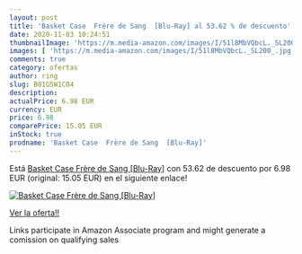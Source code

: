 ```yaml
---
layout: post
title: 'Basket Case  Frère de Sang  [Blu-Ray] al 53.62 % de descuento'
date: 2020-11-03 10:24:51
thumbnailImage: 'https://m.media-amazon.com/images/I/51l8MbVQbcL._SL200_.jpg'
images: [ 'https://m.media-amazon.com/images/I/51l8MbVQbcL._SL200_.jpg' ]
comments: true
category: ofertas
author: ring
slug: B01G5W1CO4
description:
actualPrice: 6.98 EUR
currency: EUR
price: 6.98
comparePrice: 15.05 EUR
inStock: true
prodname: 'Basket Case  Frère de Sang  [Blu-Ray]'
---
```


Está [Basket Case  Frère de Sang  [Blu-Ray]](https://www.amazon.fr/dp/B01G5W1CO4/?tag=tolees0d-21) con 53.62 de descuento por 6.98 EUR (original: 15.05 EUR) en el siguiente enlace!

[![Basket Case  Frère de Sang  [Blu-Ray]](https://m.media-amazon.com/images/I/51l8MbVQbcL._SL200_.jpg)](https://www.amazon.fr/dp/B01G5W1CO4/?tag=tolees0d-21)

[Ver la oferta!!](https://www.amazon.fr/dp/B01G5W1CO4/?tag=tolees0d-21)

Links participate in Amazon Associate program and might generate a comission on qualifying sales


